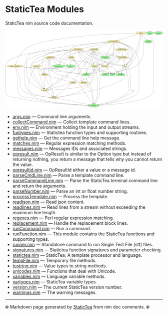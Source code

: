 # StaticTea Modules

StaticTea nim source code documentation.


[![Module Dependencies](staticteadep.svg)](#)

* [args.nim](args.md) &mdash; Command line arguments.
* [collectCommand.nim](collectCommand.md) &mdash; Collect template command lines.
* [env.nim](env.md) &mdash; Environment holding the input and output streams.
* [funtypes.nim](funtypes.md) &mdash; Statictea function types and supporting routines.
* [gethelp.nim](gethelp.md) &mdash; Get the command line help message.
* [matches.nim](matches.md) &mdash; Regular expression matching methods.
* [messages.nim](messages.md) &mdash; Messages IDs and associated strings.
* [opresult.nim](opresult.md) &mdash; OpResult is similar to the Option type but instead of returning
nothing, you return a message that tells why you cannot return the
value.
* [opresultid.nim](opresultid.md) &mdash; OpResultId either a value or a message id.
* [parseCmdLine.nim](parseCmdLine.md) &mdash; Parse a template command line.
* [parseCommandLine.nim](parseCommandLine.md) &mdash; Parse the StaticTea terminal command line and return the arguments.
* [parseNumber.nim](parseNumber.md) &mdash; Parse an int or float number string.
* [processTemplate.nim](processTemplate.md) &mdash; Process the template.
* [readjson.nim](readjson.md) &mdash; Read json content.
* [readlines.nim](readlines.md) &mdash; Read lines from a stream without exceeding the maximum line
length.
* [regexes.nim](regexes.md) &mdash; Perl regular expression matching.
* [replacement.nim](replacement.md) &mdash; Handle the replacement block lines.
* [runCommand.nim](runCommand.md) &mdash; Run a command.
* [runFunction.nim](runFunction.md) &mdash; This module contains the StaticTea functions and supporting types.
* [runner.nim](runner.md) &mdash; Standalone command to run Single Test File (stf) files.
* [signatures.nim](signatures.md) &mdash; Statictea function signatures and parameter checking.
* [statictea.nim](statictea.md) &mdash; StaticTea; A template processor and language.
* [tempFile.nim](tempFile.md) &mdash; Temporary file methods.
* [tostring.nim](tostring.md) &mdash; Value types to string methods.
* [unicodes.nim](unicodes.md) &mdash; Functions that deal with Unicode.
* [variables.nim](variables.md) &mdash; Language variable methods.
* [vartypes.nim](vartypes.md) &mdash; StaticTea variable types.
* [version.nim](version.md) &mdash; The current StaticTea version number.
* [warnings.nim](warnings.md) &mdash; The warning messages.

---
⦿ Markdown page generated by [StaticTea](https://github.com/flenniken/statictea/) from nim doc comments. ⦿
